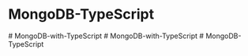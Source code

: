# MongoDB-TypeScript
#   M o n g o D B - w i t h - T y p e S c r i p t  
 #   M o n g o D B - w i t h - T y p e S c r i p t  
 #   M o n g o D B - T y p e S c r i p t  
 